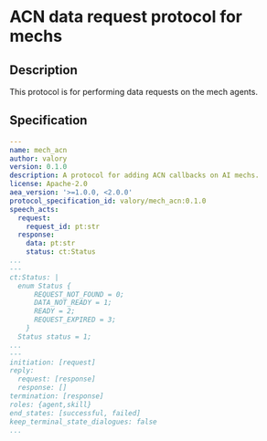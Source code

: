 # ACN data request protocol for mechs

## Description

This protocol is for performing data requests on the mech agents.

## Specification

```yaml
---
name: mech_acn
author: valory
version: 0.1.0
description: A protocol for adding ACN callbacks on AI mechs.
license: Apache-2.0
aea_version: '>=1.0.0, <2.0.0'
protocol_specification_id: valory/mech_acn:0.1.0
speech_acts:
  request:
    request_id: pt:str
  response:
    data: pt:str
    status: ct:Status
...
---
ct:Status: |
  enum Status {
      REQUEST_NOT_FOUND = 0;
      DATA_NOT_READY = 1;
      READY = 2;
      REQUEST_EXPIRED = 3;
    }
  Status status = 1;
...
---
initiation: [request]
reply:
  request: [response]
  response: []
termination: [response]
roles: {agent,skill}
end_states: [successful, failed]
keep_terminal_state_dialogues: false
...
```

